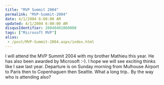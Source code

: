 ```yaml
---
title: "MVP Summit 2004"
permalink: "MVP-Summit-2004"
date: 4/1/2004 6:00:00 AM
updated: 4/1/2004 6:00:00 AM
disqusIdentifier: 20040401060000
tags: ["Microsoft MVP"]
alias:
 - /post/MVP-Summit-2004.aspx/index.html
---
```

I will attend the MVP Summit 2004 with my brother Mathieu this year. He has also been awarded by Microsoft :-). I hope we will see exciting thinks like I saw last year. Departure is on Sunday morning from Mulhouse Airport to Paris then to Copenhaguen then Seattle. What a long trip..
By the way who is attending also?
